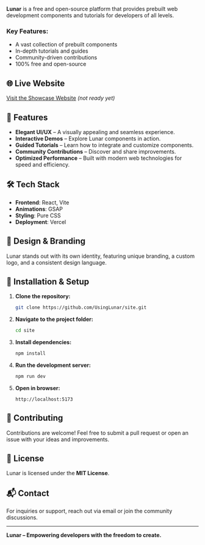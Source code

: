 **Lunar** is a free and open-source platform that provides prebuilt web development components and tutorials for developers of all levels. 

### Key Features:
- A vast collection of prebuilt components
- In-depth tutorials and guides
- Community-driven contributions
- 100% free and open-source


## 🌐 Live Website
[Visit the Showcase Website](#) *(not ready yet)*

## 📌 Features
- **Elegant UI/UX** – A visually appealing and seamless experience.
- **Interactive Demos** – Explore Lunar components in action.
- **Guided Tutorials** – Learn how to integrate and customize components.
- **Community Contributions** – Discover and share improvements.
- **Optimized Performance** – Built with modern web technologies for speed and efficiency.

## 🛠️ Tech Stack
- **Frontend**: React, Vite
- **Animations**: GSAP
- **Styling**: Pure CSS
- **Deployment**: Vercel

## 🎨 Design & Branding
Lunar stands out with its own identity, featuring unique branding, a custom logo, and a consistent design language.

## 🔧 Installation & Setup
1. **Clone the repository:**
   ```bash
   git clone https://github.com/UsingLunar/site.git
   ```
2. **Navigate to the project folder:**
   ```bash
   cd site
   ```
3. **Install dependencies:**
   ```bash
   npm install
   ```
4. **Run the development server:**
   ```bash
   npm run dev
   ```
5. **Open in browser:**
   ```
   http://localhost:5173
   ```

## 🤝 Contributing
Contributions are welcome! Feel free to submit a pull request or open an issue with your ideas and improvements.

## 📄 License
Lunar is licensed under the **MIT License**.

## 📬 Contact
For inquiries or support, reach out via email or join the community discussions.

---

**Lunar – Empowering developers with the freedom to create.**

